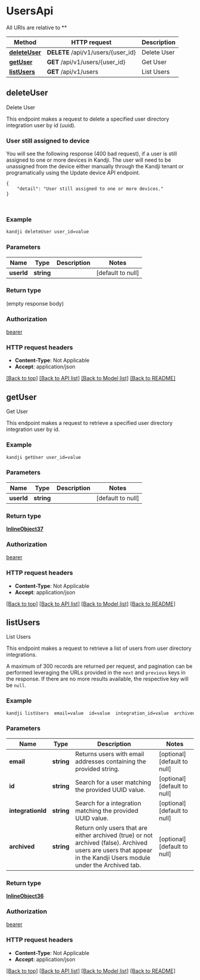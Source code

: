 # UsersApi

All URIs are relative to **

Method | HTTP request | Description
------------- | ------------- | -------------
[**deleteUser**](UsersApi.md#deleteUser) | **DELETE** /api/v1/users/{user_id} | Delete User
[**getUser**](UsersApi.md#getUser) | **GET** /api/v1/users/{user_id} | Get User
[**listUsers**](UsersApi.md#listUsers) | **GET** /api/v1/users | List Users



## deleteUser

Delete User

<p>This endpoint makes a request to delete a specified user directory integration user by id (uuid).</p>
<h3 id=&quot;user-still-assigned-to-device&quot;>User still assigned to device</h3>
<p>You will see the following response (400 bad request), if a user is still assigned to one or more devices in Kandji. The user will need to be unassigned from the device either manually through the Kandji tenant or programatically using the Update device API endpoint.</p>
<pre class=&quot;click-to-expand-wrapper is-snippet-wrapper&quot;><code class=&quot;language-json&quot;>{
    &quot;detail&quot;: &quot;User still assigned to one or more devices.&quot;
}

</code></pre>

### Example

```bash
kandji deleteUser user_id=value
```

### Parameters


Name | Type | Description  | Notes
------------- | ------------- | ------------- | -------------
 **userId** | **string** |  | [default to null]

### Return type

(empty response body)

### Authorization

[bearer](../README.md#bearer)

### HTTP request headers

- **Content-Type**: Not Applicable
- **Accept**: application/json

[[Back to top]](#) [[Back to API list]](../README.md#documentation-for-api-endpoints) [[Back to Model list]](../README.md#documentation-for-models) [[Back to README]](../README.md)


## getUser

Get User

This endpoint makes a request to retrieve a specified user directory integration user by id.

### Example

```bash
kandji getUser user_id=value
```

### Parameters


Name | Type | Description  | Notes
------------- | ------------- | ------------- | -------------
 **userId** | **string** |  | [default to null]

### Return type

[**InlineObject37**](InlineObject37.md)

### Authorization

[bearer](../README.md#bearer)

### HTTP request headers

- **Content-Type**: Not Applicable
- **Accept**: application/json

[[Back to top]](#) [[Back to API list]](../README.md#documentation-for-api-endpoints) [[Back to Model list]](../README.md#documentation-for-models) [[Back to README]](../README.md)


## listUsers

List Users

<p>This endpoint makes a request to retrieve a list of users from user directory integrations.</p>
<p>A maximum of 300 records are returned per request, and pagination can be performed leveraging the URLs provided in the <code>next</code> and <code>previous</code> keys in the response. If there are no more results available, the respective key will be <code>null</code>.</p>

### Example

```bash
kandji listUsers  email=value  id=value  integration_id=value  archived=value
```

### Parameters


Name | Type | Description  | Notes
------------- | ------------- | ------------- | -------------
 **email** | **string** | Returns users with email addresses containing the provided string. | [optional] [default to null]
 **id** | **string** | Search for a user matching the provided UUID value. | [optional] [default to null]
 **integrationId** | **string** | Search for a integration matching the provided UUID value. | [optional] [default to null]
 **archived** | **string** | Return only users that are either archived (true) or not archived (false). Archived users are users that appear in the Kandji Users module under the Archived tab. | [optional] [default to null]

### Return type

[**InlineObject36**](InlineObject36.md)

### Authorization

[bearer](../README.md#bearer)

### HTTP request headers

- **Content-Type**: Not Applicable
- **Accept**: application/json

[[Back to top]](#) [[Back to API list]](../README.md#documentation-for-api-endpoints) [[Back to Model list]](../README.md#documentation-for-models) [[Back to README]](../README.md)

